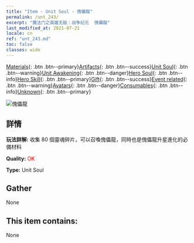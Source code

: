 ```yaml
---
title: "Item - Unit Soul - 傀儡龍"
permalink: /unt_243/
excerpt: "魔法门之英雄无敌：战争纪元  傀儡龍"
last_modified_at: 2021-07-21
locale: cn
ref: "unt_243.md"
toc: false
classes: wide
---
```

 [Materials](/ItemsCN/){: .btn .btn--primary}[Artifacts](/ItemsCN/Artifacts/){: .btn .btn--success}[Unit Soul](/ItemsCN/UnitSoul/){: .btn .btn--warning}[Unit Awakening](/ItemsCN/UnitAwakening/){: .btn .btn--danger}[Hero Soul](/ItemsCN/HeroSoul/){: .btn .btn--info}[Hero Skill](/ItemsCN/HeroSkill/){: .btn .btn--primary}[Gift](/ItemsCN/Gift/){: .btn .btn--success}[Event related](/ItemsCN/Events/){: .btn .btn--warning}[Avatars](/ItemsCN/Avatars/){: .btn .btn--danger}[Consumables](/ItemsCN/Consumables/){: .btn .btn--info}[Unknown](/ItemsCN/Unknown/){: .btn .btn--primary}

 ![傀儡龍](/images/u/ti_kuileilong.jpg)

## 詳情
 **玩法詳解:** 收集 80 個靈魂碎片，可以召喚傀儡龍，同時也是傀儡龍升星進化的必備材料

 **Quality:** <span style="color: #FF0000">OK</span>

 **Type:** Unit Soul

## Gather

  None

## This item contains:

  None

